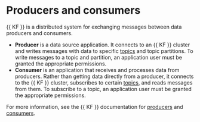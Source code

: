 # Producers and consumers

{{ KF }} is a distributed system for exchanging messages between data producers and consumers.

* **Producer** is a data source application. It connects to an {{ KF }} cluster and writes messages with data to specific [topics](topics.md) and topic partitions. To write messages to a topic and partition, an application user must be granted the appropriate permissions.
* **Consumer** is an application that receives and processes data from producers. Rather than getting data directly from a producer, it connects to the {{ KF }} cluster, subscribes to certain [topics](topics.md), and reads messages from them. To subscribe to a topic, an application user must be granted the appropriate permissions.

For more information, see the {{ KF }} documentation for [producers](https://kafka.apache.org/documentation/#theproducer) and [consumers](https://kafka.apache.org/documentation/#theconsumer).
